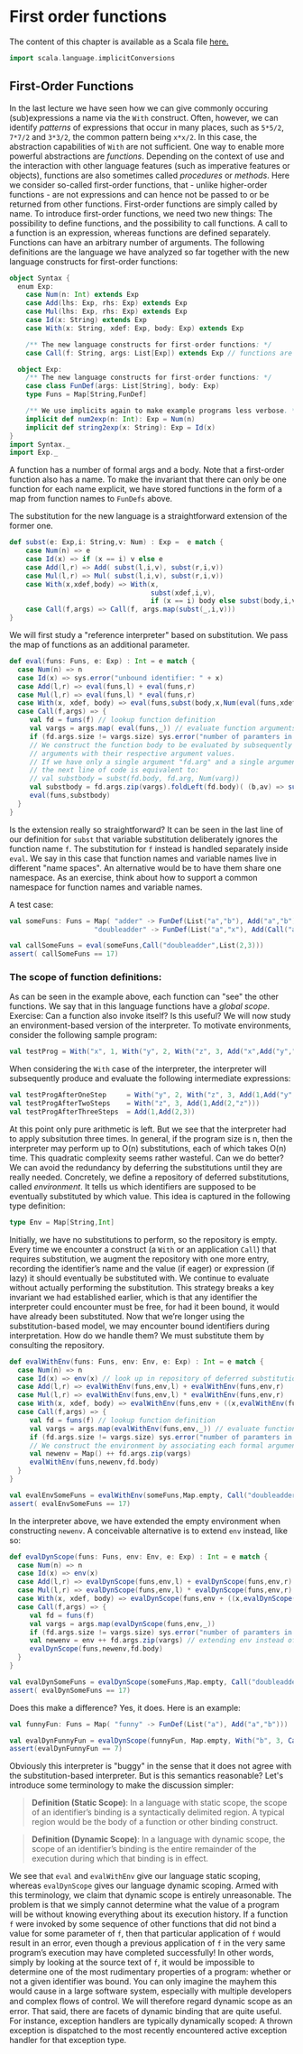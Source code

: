 # First order functions

The content of this chapter is available as a Scala file [here.](./first-order-functions.scala)

```scala mdoc:invisible
import scala.language.implicitConversions
```

## First-Order Functions

In the last lecture we have seen how we can give commonly occuring (sub)expressions a name via the `With` construct. Often, however,
we can identify _patterns_ of expressions that occur in many places, such as ``5*5/2``, ``7*7/2`` and ``3*3/2``, the common pattern
being ``x*x/2``. In this case, the abstraction capabilities of `With` are not sufficient.
One way to enable more powerful abstractions are _functions_. Depending on the context of use and the interaction with other language
features (such as imperative features or objects), functions are also sometimes called _procedures_ or _methods_.
Here we consider so-called first-order functions, that - unlike higher-order functions - are not expressions and can hence not be passed
to or be returned from other functions. First-order functions are simply called by name.
To introduce first-order functions, we need two new things: The possibility to define functions, and the possibility to call functions.
A call to a function is an expression, whereas functions are defined separately. Functions can have an arbitrary number of arguments.
The following definitions are the language we have analyzed so far together with the new language constructs for first-order functions:

```scala mdoc
object Syntax {
  enum Exp:
    case Num(n: Int) extends Exp
    case Add(lhs: Exp, rhs: Exp) extends Exp
    case Mul(lhs: Exp, rhs: Exp) extends Exp
    case Id(x: String) extends Exp
    case With(x: String, xdef: Exp, body: Exp) extends Exp

    /** The new language constructs for first-order functions: */
    case Call(f: String, args: List[Exp]) extends Exp // functions are called by name

  object Exp:
    /** The new language constructs for first-order functions: */
    case class FunDef(args: List[String], body: Exp)
    type Funs = Map[String,FunDef]

    /** We use implicits again to make example programs less verbose. */
    implicit def num2exp(n: Int): Exp = Num(n)
    implicit def string2exp(x: String): Exp = Id(x)
}
import Syntax._
import Exp._
```

A function has a number of formal args and a body. Note that a first-order function also
has a name. To make the invariant that there can only be one function for each
name explicit, we have stored functions in the form of a map from function names to
`FunDefs` above.

The substitution for the new language is a straightforward extension of the former one.

```scala mdoc
def subst(e: Exp,i: String,v: Num) : Exp =  e match {
    case Num(n) => e
    case Id(x) => if (x == i) v else e
    case Add(l,r) => Add( subst(l,i,v), subst(r,i,v))
    case Mul(l,r) => Mul( subst(l,i,v), subst(r,i,v))
    case With(x,xdef,body) => With(x,
                                   subst(xdef,i,v),
                                   if (x == i) body else subst(body,i,v))
    case Call(f,args) => Call(f, args.map(subst(_,i,v)))
}
```

We will first study a "reference interpreter" based on substitution.
We pass the map of functions as an additional parameter.

```scala mdoc
def eval(funs: Funs, e: Exp) : Int = e match {
  case Num(n) => n
  case Id(x) => sys.error("unbound identifier: " + x)
  case Add(l,r) => eval(funs,l) + eval(funs,r)
  case Mul(l,r) => eval(funs,l) * eval(funs,r)
  case With(x, xdef, body) => eval(funs,subst(body,x,Num(eval(funs,xdef))))
  case Call(f,args) => {
     val fd = funs(f) // lookup function definition
     val vargs = args.map( eval(funs,_)) // evaluate function arguments
     if (fd.args.size != vargs.size) sys.error("number of paramters in call to " + f + " does not match")
     // We construct the function body to be evaluated by subsequently substituting all formal
     // arguments with their respective argument values.
     // If we have only a single argument "fd.arg" and a single argument value "varg",
     // the next line of code is equivalent to:
     // val substbody = subst(fd.body, fd.arg, Num(varg))
     val substbody = fd.args.zip(vargs).foldLeft(fd.body)( (b,av) => subst(b,av._1,Num(av._2)) )
     eval(funs,substbody)
  }
}
```

Is the extension really so straightforward?  It can be seen in the last line of our
definition for ``subst`` that variable substitution deliberately ignores the function
name ``f``. The substitution for ``f`` instead is handled separately inside ``eval``.
We say in this case that function names and variable names live in different "name spaces".
An alternative would be to have them share one namespace. As an exercise, think about how
to support a common namespace for function names and variable names.

A test case:

```scala mdoc:silent
val someFuns: Funs = Map( "adder" -> FunDef(List("a","b"), Add("a","b")),
                     "doubleadder" -> FunDef(List("a","x"), Add(Call("adder", List("a",5)),Call("adder", List("x",7)))))
```

```scala mdoc
val callSomeFuns = eval(someFuns,Call("doubleadder",List(2,3)))
assert( callSomeFuns == 17)
```


### The scope of function definitions:

As can be seen in the example above, each function can "see" the other functions. We say that in this language functions have a _global scope_.
Exercise: Can a function also invoke itself? Is this useful?
We will now study an environment-based version of the interpreter. To motivate environments, consider the following sample program:

```scala mdoc:silent
val testProg = With("x", 1, With("y", 2, With("z", 3, Add("x",Add("y","z")))))
```

When considering the ``With`` case of the interpreter, the interpreter will subsequently produce and evaluate the following intermediate expressions:

```scala mdoc:silent
val testProgAfterOneStep     = With("y", 2, With("z", 3, Add(1,Add("y","z"))))
val testProgAfterTwoSteps    = With("z", 3, Add(1,Add(2,"z")))
val testProgAfterThreeSteps  = Add(1,Add(2,3))
```

At this point only pure arithmetic is left. But we see that the interpreter had to apply subsitution three times. In general, if the
program size is n, then the interpreter may perform up to O(n) substitutions, each of which takes O(n) time. This quadratic complexity
seems rather wasteful. Can we do better?
We can avoid the redundancy by deferring the substitutions until they are really needed. Concretely, we define a repository of deferred
substitutions, called _environment_. It tells us which identifiers are supposed to be eventually substituted by which value. This idea
is captured in the following type definition:

```scala mdoc
type Env = Map[String,Int]
```

Initially, we have no substitutions to perform, so the repository is empty. Every time we encounter a construct (a `With` or an application `Call`)
that requires substitution, we augment the repository with one more entry, recording the identifier’s name and the value (if eager) or
expression (if lazy) it should eventually be substituted with. We continue to evaluate without actually performing the substitution.
This strategy breaks a key invariant we had established earlier, which is that any identifier the interpreter could encounter must be
free, for had it been bound, it would have already been substituted.  Now that we’re longer using the substitution-based model, we may
encounter bound identifiers during interpretation.  How do we handle them?  We must substitute them by consulting the repository.

```scala mdoc
def evalWithEnv(funs: Funs, env: Env, e: Exp) : Int = e match {
  case Num(n) => n
  case Id(x) => env(x) // look up in repository of deferred substitutions
  case Add(l,r) => evalWithEnv(funs,env,l) + evalWithEnv(funs,env,r)
  case Mul(l,r) => evalWithEnv(funs,env,l) * evalWithEnv(funs,env,r)
  case With(x, xdef, body) => evalWithEnv(funs,env + ((x,evalWithEnv(funs,env,xdef))),body)
  case Call(f,args) => {
     val fd = funs(f) // lookup function definition
     val vargs = args.map(evalWithEnv(funs,env,_)) // evaluate function arguments
     if (fd.args.size != vargs.size) sys.error("number of paramters in call to " + f + " does not match")
     // We construct the environment by associating each formal argument to its actual value
     val newenv = Map() ++ fd.args.zip(vargs)
     evalWithEnv(funs,newenv,fd.body)
  }
}

val evalEnvSomeFuns = evalWithEnv(someFuns,Map.empty, Call("doubleadder",List(2,3)))
assert( evalEnvSomeFuns == 17)
```

In the interpreter above, we have extended the empty environment when constructing ``newenv``. A conceivable alternative is to
extend ``env`` instead, like so:

```scala mdoc
def evalDynScope(funs: Funs, env: Env, e: Exp) : Int = e match {
  case Num(n) => n
  case Id(x) => env(x)
  case Add(l,r) => evalDynScope(funs,env,l) + evalDynScope(funs,env,r)
  case Mul(l,r) => evalDynScope(funs,env,l) * evalDynScope(funs,env,r)
  case With(x, xdef, body) => evalDynScope(funs,env + ((x,evalDynScope(funs,env,xdef))),body)
  case Call(f,args) => {
     val fd = funs(f)
     val vargs = args.map(evalDynScope(funs,env,_))
     if (fd.args.size != vargs.size) sys.error("number of paramters in call to "+ f + " does not match")
     val newenv = env ++ fd.args.zip(vargs) // extending env instead of Map() !!
     evalDynScope(funs,newenv,fd.body)
  }
}

val evalDynSomeFuns = evalDynScope(someFuns,Map.empty, Call("doubleadder",List(2,3)))
assert( evalDynSomeFuns == 17)
```

Does this make a difference? Yes, it does. Here is an example:

```scala mdoc:silent
val funnyFun: Funs = Map( "funny" -> FunDef(List("a"), Add("a","b")))
```

```scala mdoc
val evalDynFunnyFun = evalDynScope(funnyFun, Map.empty, With("b", 3, Call("funny",List(4))))
assert(evalDynFunnyFun == 7)
```

Obviously this interpreter is "buggy" in the sense that it does not agree with the substitution-based interpreter. But is this semantics reasonable?
Let's introduce some terminology to make the discussion simpler:

> **Definition (Static Scope)**:
> In a language with static scope, the scope of an identifier’s binding is a syntactically delimited region.
> A typical region would be the body of a function or other binding construct.

> **Definition (Dynamic Scope)**: In a language with dynamic scope, the scope of an identifier’s binding is the entire remainder of the
> execution during which that binding is in effect.


We see that ``eval`` and ``evalWithEnv`` give our language static scoping, whereas `evalDynScope` gives our language dynamic scoping.
Armed with this terminology, we claim that dynamic scope is entirely unreasonable. The problem is that we simply cannot determine what
the value of a program will be without knowing everything about its execution history. If a function `f` were invoked by some
sequence of other functions that did not bind a value for some parameter of `f`, then that particular application of `f` would result in an error, even though a
previous application of `f` in the very same program’s execution may have completed successfully! In other words, simply by looking at the
source text of `f`, it would be impossible to determine one of the most rudimentary properties of a program: whether or not a given
identifier was bound. You can only imagine the mayhem this would cause in a large software system, especially with multiple developers
and complex ﬂows of control. We will therefore regard dynamic scope as an error. That said, there are facets of dynamic binding
that are quite useful. For instance, exception handlers are typically dynamically scoped: A thrown exception is dispatched to the
most recently encountered active exception handler for that exception type.
